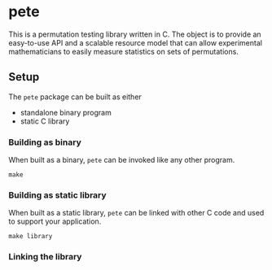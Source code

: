 # pete

This is a permutation testing library written in C. The object is to
provide an easy-to-use API and a scalable resource model that can allow
experimental mathematicians to easily measure statistics on sets of
permutations.

## Setup

The ``pete`` package can be built as either

- standalone binary program
- static C library

### Building as binary 

When built as a binary, ``pete`` can be invoked like any other 
program.

```
make 
```

### Building as static library

When built as a static library, ``pete`` can be linked with other
C code and used to support your application.

```
make library
```

### Linking the library

